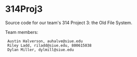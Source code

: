 # 314Proj3

Source code for our team's 314 Project 3: the Old File System.

Team members:

     Austin Halverson, auhalve@siue.edu
     Riley Ladd, riladd@siue.edu, 800615038
     Dylan Miller, dylmill@siue.edu
